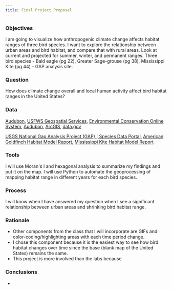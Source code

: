 ```yaml
---
title: Final Project Proposal
---
```


### Objectives
I am going to visualize how anthropogenic climate change affects habitat ranges of three bird species.
I want to explore the relationship between urban areas and bird habitat, and compare that with rural areas.
Look at current and projected for summer, winter, and permanent ranges.
Three bird species - Bald eagle (pg 22), Greater Sage-grouse (pg 38),  Mississippi Kite (pg 44) - GAP analysis site.

### Question
How does climate change overall and local human activity affect bird habitat ranges in the United States?

### Data
[Audubon](http://climate.audubon.org/article/audubon-report-glance), [USFWS Geospatial Services](https://www.fws.gov/gis/data/national/),
[Environmental Conservation Online System](https://ecos.fws.gov/ecp/report/table/critical-habitat.html),
[Audubon](http://climate.audubon.org/article/audubon-report-glance),
[ArcGIS](https://www.arcgis.com/home/item.html?id=06e80debbbc540b2bc620f874b011774),
[data.gov](https://catalog.data.gov/dataset?tags=bird)

[USGS National Gap Analysis Project (GAP) | Species Data Portal](https://gapanalysis.usgs.gov/species/data/download/), 
[American Goldfinch Habitat Model Report](https://www.sciencebase.gov/catalog/item/58fa4481e4b0b7ea54524c4b),
[]()
[Mississippi Kite Habitat Model Report]()

### Tools
I will use Moran's I and hexagonal analysis to summarize my findings and put it on the map.
I will use Python to automate the geoprocessing of mapping habitat range in different years for each bird species.

### Process
I will know when I have answered my question when I see a significant relationship between urban areas and shrinking bird habitat range.

### Rationale
* Other components from the class that I will incorporate are GIFs and color-coding/highlighting areas with each time period change.
* I chose this component because it is the easiest way to see how bird habitat changes over time since the base (blank map of the United
States) remains the same.
* This project is more involved than the labs because

### Conclusions
* 
